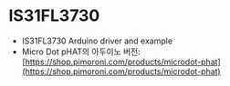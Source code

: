 # IS31FL3730

* IS31FL3730 Arduino driver and example
* Micro Dot pHAT의 아두이노 버전: [https://shop.pimoroni.com/products/microdot-phat](https://shop.pimoroni.com/products/microdot-phat)

